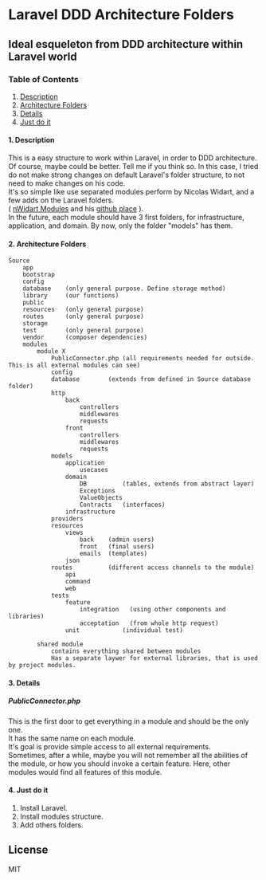 # Laravel DDD Architecture Folders
## Ideal esqueleton from DDD architecture within Laravel world
  
### Table of Contents
1. [Description](#1-description)
2. [Architecture Folders](#2-architecture-folders)
3. [Details](#3-details)
4. [Just do it](#4-just-do-it)
  
#### 1. Description
This is a easy structure to work within Laravel, in order to DDD architecture. 
Of course, maybe could be better. Tell me if you think so.
In this case, I tried do not make strong changes on default Laravel's folder structure, to not need to make changes on his code.  
It's so simple like use separated modules perform by Nicolas Widart, and a few adds on the Laravel folders.  
( <a href="https://docs.laravelmodules.com">nWidart Modules</a> and his <a href="https://github.com/nWidart/laravel-modules">github place</a> ).  
In the future, each module should have 3 first folders, for infrastructure, application, and domain. By now, only the folder "models" has them.
  

#### 2. Architecture Folders
```
Source					 		
	app						
	bootstrap						
	config						
	database	(only general purpose. Define storage method)
	library		(our functions)				
	public						
	resources	(only general purpose)				
	routes		(only general purpose)				
	storage						
	test		(only general purpose)				
	vendor		(composer dependencies)				
	modules	
		module X					
			PublicConnector.php (all requirements needed for outside. This is all external modules can see)
			config				
			database        (extends from defined in Source database folder)
			http				
				back			
					controllers		
					middlewares		
					requests		
				front			
					controllers		
					middlewares		
					requests		
			models				
				application
					usecases
				domain
					DB      	(tables, extends from abstract layer)	
					Exceptions
					ValueObjects
					Contracts	(interfaces)
				infrastructure
			providers				
			resources				
				views			
					back    (admin users)
					front   (final users)
					emails  (templates)
				json			
			routes			(different access channels to the module) 				
				api			
				command			
				web			
			tests				
				feature			
					integration   (using other components and libraries)
					acceptation   (from whole http request)
				unit            (individual test)
							
		shared module 					
			contains everything shared between modules				
			Has a separate laywer for external libraries, that is used by project modules.				

```  
  
  
#### 3. Details
##### PublicConnector.php 
This is the first door to get everything in a module and should be the only one.  
It has the same name on each module.  
It's goal is provide simple access to all external requirements.  
Sometimes, after a while, maybe you will not remember all the abilities of the module, or how you should invoke a certain feature. Here, other modules would find all features of this module.


#### 4. Just do it
1. Install Laravel.
2. Install modules structure.
3. Add others folders.

## License
MIT





